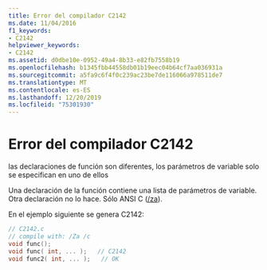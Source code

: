 ```yaml
---
title: Error del compilador C2142
ms.date: 11/04/2016
f1_keywords:
- C2142
helpviewer_keywords:
- C2142
ms.assetid: d0dbe10e-0952-49a4-8b33-e82fb7558b19
ms.openlocfilehash: b1345fbb44558db01b19eec04b64cf7aa036931a
ms.sourcegitcommit: a5fa9c6f4f0c239ac23be7de116066a978511de7
ms.translationtype: MT
ms.contentlocale: es-ES
ms.lasthandoff: 12/20/2019
ms.locfileid: "75301930"
---
```

# <a name="compiler-error-c2142"></a>Error del compilador C2142

las declaraciones de función son diferentes, los parámetros de variable solo se especifican en uno de ellos

Una declaración de la función contiene una lista de parámetros de variable. Otra declaración no lo hace. Sólo ANSI C ([/za](../../build/reference/za-ze-disable-language-extensions.md)).

En el ejemplo siguiente se genera C2142:

```c
// C2142.c
// compile with: /Za /c
void func();
void func( int, ... );   // C2142
void func2( int, ... );   // OK
```
